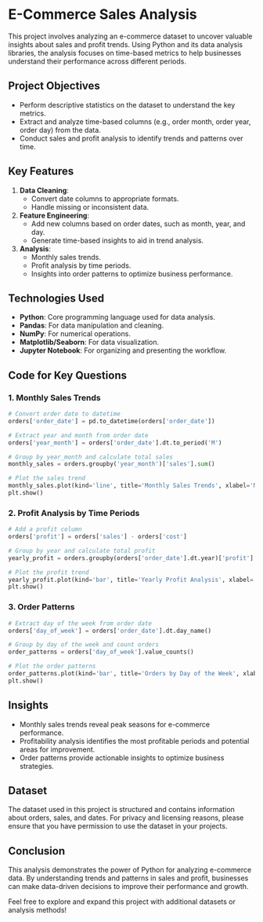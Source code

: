# E-Commerce Sales Analysis

This project involves analyzing an e-commerce dataset to uncover valuable insights about sales and profit trends. Using Python and its data analysis libraries, the analysis focuses on time-based metrics to help businesses understand their performance across different periods.

## Project Objectives
- Perform descriptive statistics on the dataset to understand the key metrics.
- Extract and analyze time-based columns (e.g., order month, order year, order day) from the data.
- Conduct sales and profit analysis to identify trends and patterns over time.

## Key Features
1. **Data Cleaning**:
   - Convert date columns to appropriate formats.
   - Handle missing or inconsistent data.
2. **Feature Engineering**:
   - Add new columns based on order dates, such as month, year, and day.
   - Generate time-based insights to aid in trend analysis.
3. **Analysis**:
   - Monthly sales trends.
   - Profit analysis by time periods.
   - Insights into order patterns to optimize business performance.

## Technologies Used
- **Python**: Core programming language used for data analysis.
- **Pandas**: For data manipulation and cleaning.
- **NumPy**: For numerical operations.
- **Matplotlib/Seaborn**: For data visualization.
- **Jupyter Notebook**: For organizing and presenting the workflow.

## Code for Key Questions

### 1. Monthly Sales Trends
```python
# Convert order date to datetime
orders['order_date'] = pd.to_datetime(orders['order_date'])

# Extract year and month from order date
orders['year_month'] = orders['order_date'].dt.to_period('M')

# Group by year_month and calculate total sales
monthly_sales = orders.groupby('year_month')['sales'].sum()

# Plot the sales trend
monthly_sales.plot(kind='line', title='Monthly Sales Trends', xlabel='Month', ylabel='Total Sales')
plt.show()
```

### 2. Profit Analysis by Time Periods
```python
# Add a profit column
orders['profit'] = orders['sales'] - orders['cost']

# Group by year and calculate total profit
yearly_profit = orders.groupby(orders['order_date'].dt.year)['profit'].sum()

# Plot the profit trend
yearly_profit.plot(kind='bar', title='Yearly Profit Analysis', xlabel='Year', ylabel='Total Profit')
plt.show()
```

### 3. Order Patterns
```python
# Extract day of the week from order date
orders['day_of_week'] = orders['order_date'].dt.day_name()

# Group by day of the week and count orders
order_patterns = orders['day_of_week'].value_counts()

# Plot the order patterns
order_patterns.plot(kind='bar', title='Orders by Day of the Week', xlabel='Day', ylabel='Number of Orders')
plt.show()
``` 

## Insights
- Monthly sales trends reveal peak seasons for e-commerce performance.
- Profitability analysis identifies the most profitable periods and potential areas for improvement.
- Order patterns provide actionable insights to optimize business strategies.

## Dataset
The dataset used in this project is structured and contains information about orders, sales, and dates. For privacy and licensing reasons, please ensure that you have permission to use the dataset in your projects.

## Conclusion
This analysis demonstrates the power of Python for analyzing e-commerce data. By understanding trends and patterns in sales and profit, businesses can make data-driven decisions to improve their performance and growth.

Feel free to explore and expand this project with additional datasets or analysis methods!
